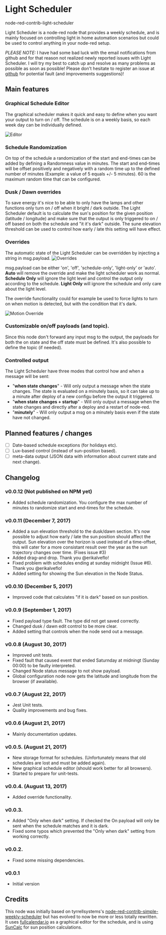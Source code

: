 # Light Scheduler

node-red-contrib-light-scheduler

Light Scheduler is a node-red node that provides a weekly schedule, and is mainly focused on controlling light in home automation scenarios but could be used to control anything in your node-red setup.

_PLEASE NOTE:_ I have had some bad luck with the email notifications from github and for that reason not realized newly reported issues with Light Scheduler. I will try my best to catch up and resolve as many problems as possible as soon as possible! Please don't hesitate to register an issue at [github](https://github.com/niklaswall/node-red-contrib-light-scheduler/issues) for potential fault (and improvements suggestions)!

## Main features

### Graphical Schedule Editor

The graphical scheduler makes it quick and easy to define when you want your output to turn on / off.
The schedule is on a weekly basis, so each week day can be individually defined.

![Editor](https://raw.githubusercontent.com/niklaswall/node-red-contrib-light-scheduler/master/screenshots/editor.png "Editor")

### Schedule Randomization

On top of the schedule a randomization of the start and end-times can be added by defining a Randomness value in minutes. The start and end-times will be offset positively and negatively with a random time up to the defined number of minutes (Example: a value of 5 equals +/- 5 minutes). 60 is the maximum random time that can be configured.

### Dusk / Dawn overrides

To save energy it's nice to be able to only have the lamps and other functions only turn on / off when it bright / dark outside.
The Light Scheduler default is to calculate the sun's position for the given position (latitude / longitude) and make sure that the output is only triggered to on / off based on both the schedule and "it it's dark" outside. The sune elevation threshold can be used to control how early / late this setting will have effect.

### Overrides

The automatic state of the Light Scheduler can be overridden by injecting a string in msg.payload.
![Overrides](https://github.com/niklaswall/node-red-contrib-light-scheduler/raw/master/screenshots/override.png "Overrides")

msg.payload can be either 'on', 'off', 'schedule-only', 'light-only' or 'auto'. **Auto** will remove the override and make the light scheduler work as normal. **Schedule Only** will ignore the light level and control the output only according to the schedule. **Light Only** will ignore the schedule and only care about the light level.

The override functionality could for example be used to force lights to turn on when motion is detected, but with the condition that it's dark.

![Motion Override](https://raw.githubusercontent.com/niklaswall/node-red-contrib-light-scheduler/master/screenshots/motion_override.png "Motion Override")

### Customizable on/off payloads (and topic).

Since this node don't forward any input msg to the output, the payloads for both the on state and the off state must be defined. It's also possible to define the topic (if needed).

### Controlled output

The Light Scheduler have three modes that control how and when a message will be sent:

- "**when state changes**" - Will only output a message when the state changes. The state is evaluated on a minutely basis, so it can take up to a minute after deploy of a new configu before the output it triggered.
- "**when state changes + startup**" - Will only output a message when the state changes and directly after a deploy and a restart of node-red.
- "**minutely**" - Will only output a msg on a minutely basis even if the state have not changed.

## Planned features / changes

- [ ] Date-based schedule exceptions (for holidays etc).
- [ ] Lux-based control (instead of sun-position based).
- [ ] meta-data output (JSON data with information about current state and next change).

## Changelog

### v0.0.12 (Not published on NPM yet)

- Added schedule randomization. You configure the max number of minutes to randomize start and end-times for the schedule.

### v0.0.11 (December 7, 2017)

- Added a sun elevation threshold to the dusk/dawn section. It's now possible to adjust how early / late the sun position should affect the output. Sun elevation over the horizon is used instead of a time-offset, this will cater for a more consistant result over the year as the sun trajectory changes over time. (Fixes issue #3)
- Added drag-and drop. Thank you @erikalveflo!
- Fixed problem with schedules ending at sunday midnight (Issue #6). Thank you @erikalveflo!
- Added setting for showing the Sun elevation in the Node Status.

### v0.0.10 (December 5, 2017)

- Improved code that calculates "if it is dark" based on sun position.

### v0.0.9 (September 1, 2017)

- Fixed payload type fault. The type did not get saved correctly.
- Changed dusk / dawn edit control to be more clear.
- Added setting that controls when the node send out a message.

### v0.0.8 (August 30, 2017)

- Improved unit tests.
- Fixed fault that caused event that ended Saturnday at midningt (Sunday 00:00) to be faulty interpreted.
- Changed Node status message to not show payload.
- Global configuration node now gets the latitude and longitude from the browser (if awailable).

### v0.0.7 (August 22, 2017)

- Jest Unit tests.
- Quality improvements and bug fixes.

### v0.0.6 (August 21, 2017)

- Mainly documentation updates.

### v0.0.5. (August 21, 2017)

- New storage format for schedules. (Unfortunately means that old schedules are lost and must be added again).
- New graphical schedule editor (should work better for all browsers).
- Started to prepare for unit-tests.

### v0.0.4. (August 13, 2017)

- Added override functionality.

### v0.0.3.

- Added "Only when dark" setting. If checked the On payload will only be sent when the schedule matches and it is dark.
- Fixed some typos which prevented the "Only when dark" setting from working correctly.

### v0.0.2.

- Fixed some missing dependencies.

### v0.0.1

- Initial version

## Credits

This node was initially based on tyrrellsystems's [node-red-contrib-simple-weekly-scheduler](https://github.com/tyrrellsystems/node-red-contrib-simple-weekly-scheduler) but has evolved to now be more or less totally rewritten. It uses [fullcalendar.io](https://fullcalendar.io/) as a graphical editor for the schedule, and is using [SunCalc](https://github.com/mourner/suncalc) for sun position calculations.
